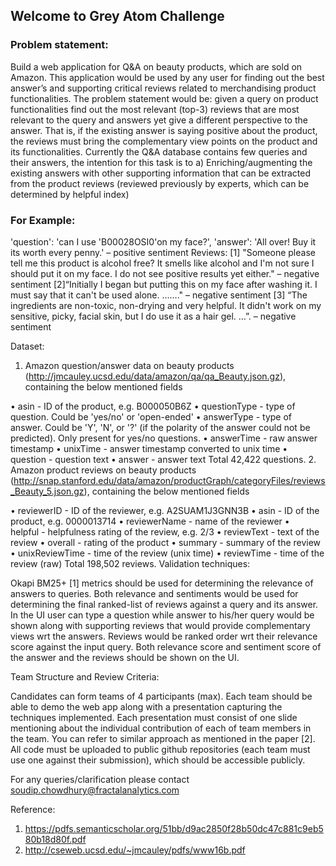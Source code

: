 ## Welcome to Grey Atom Challenge


### Problem statement: 

Build a web application for Q&A on beauty products, which are sold on Amazon. This application would be used by any user for finding out the best answer’s and supporting critical reviews related to merchandising product functionalities. The problem statement would be: given a query on product functionalities find out the most relevant (top-3) reviews that are most relevant to the query and answers yet give a different perspective to the answer. That is, if the existing answer is saying positive about the product, the reviews must bring the complementary view points on the product and its functionalities. Currently the Q&A database contains few queries and their answers, the intention for this task is to 
    a)  Enriching/augmenting the existing answers with other supporting information that can be extracted from the product reviews (reviewed previously by experts, which can be determined by helpful index)

### For Example:

'question': 'can I use 'B00028OSI0'on my face?', 
'answer': 'All over! Buy it its worth every penny.' – positive sentiment
Reviews: 
    [1] "Someone please tell me this product is alcohol free? It smells like alcohol and I'm not sure I should put it on my face. I do not see positive results yet either." – negative sentiment
    [2]“Initially I began but putting this on my face after washing it. I must say that it can't be used alone. ……." – negative sentiment
    [3] “The ingredients are non-toxic, non-drying and very helpful. It didn't work on my sensitive, picky, facial skin, but I do use it as a hair gel. …”. – negative sentiment

Dataset:
1.  Amazon question/answer data on beauty products (http://jmcauley.ucsd.edu/data/amazon/qa/qa_Beauty.json.gz), containing the below mentioned fields

•   asin - ID of the product, e.g. B000050B6Z
•   questionType - type of question. Could be 'yes/no' or 'open-ended'
•   answerType - type of answer. Could be 'Y', 'N', or '?' (if the polarity of the answer could not be predicted). Only present for yes/no questions.
•   answerTime - raw answer timestamp
•   unixTime - answer timestamp converted to unix time
•   question - question text
•   answer - answer text
Total 42,422 questions.
2.  Amazon product reviews on beauty products (http://snap.stanford.edu/data/amazon/productGraph/categoryFiles/reviews_Beauty_5.json.gz), containing the below mentioned fields


•   reviewerID - ID of the reviewer, e.g. A2SUAM1J3GNN3B
•   asin - ID of the product, e.g. 0000013714
•   reviewerName - name of the reviewer
•   helpful - helpfulness rating of the review, e.g. 2/3
•   reviewText - text of the review
•   overall - rating of the product
•   summary - summary of the review
•   unixReviewTime - time of the review (unix time)
•   reviewTime - time of the review (raw)
Total 198,502 reviews.
Validation techniques:
    
Okapi BM25+ [1] metrics should be used for determining the relevance of answers to queries. Both relevance and sentiments would be used for determining the final ranked-list of reviews against a query and its answer. In the UI user can type a question while answer to his/her query would be shown along with supporting reviews that would provide complementary views wrt the answers. Reviews would be ranked order wrt their relevance score against the input query. Both relevance score and sentiment score of the answer and the reviews should be shown on the UI. 

 
Team Structure and Review Criteria:
 
Candidates can form teams of 4 participants (max).  Each team should be able to demo the web app along with a presentation capturing the techniques implemented. Each presentation must consist of one slide mentioning about the individual contribution of each of team members in the team. You can refer to similar approach as mentioned in the paper [2]. All code must be uploaded to public github repositories (each team must use one against their submission), which should be accessible publicly.  

For any queries/clarification please contact soudip.chowdhury@fractalanalytics.com

Reference:
1.  https://pdfs.semanticscholar.org/51bb/d9ac2850f28b50dc47c881c9eb580b18d80f.pdf
2.  http://cseweb.ucsd.edu/~jmcauley/pdfs/www16b.pdf

    


